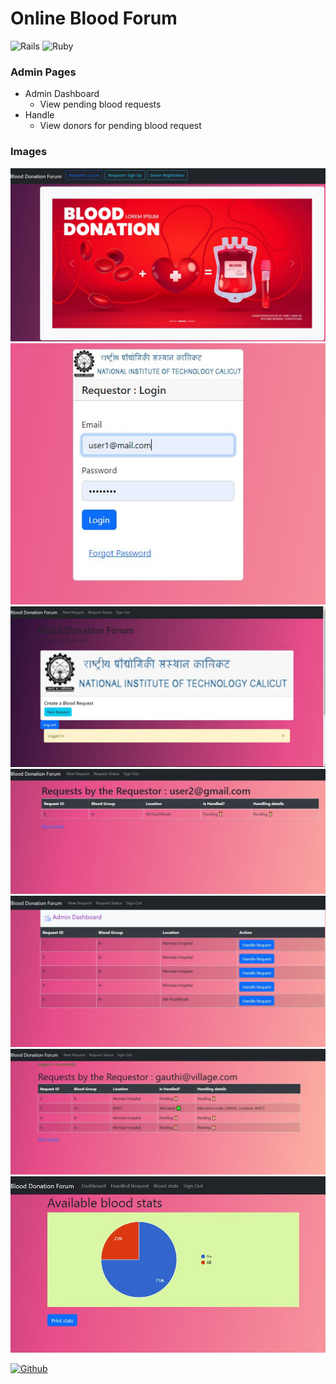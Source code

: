 # Online Blood Forum 

![Rails](https://img.shields.io/badge/rails-%23CC0000.svg?style=for-the-badge&logo=ruby-on-rails&logoColor=white)
![Ruby](https://img.shields.io/badge/ruby-%23CC342D.svg?style=for-the-badge&logo=ruby&logoColor=white)

### Admin Pages
- Admin Dashboard
    - View pending blood requests
- Handle
    - View donors for pending blood request
    
### Images
![Homepage](./readme_images/readme_home_page.JPG)
![Login page](./readme_images/readme_login.JPG)
![Requestor dashboard](./readme_images/readme_requestor_dashboard.JPG)
![Request status page](./readme_images/readme_requestor_req_status.JPG)
![Admin dashboard](./readme_images/readme_admin_dashboard_final.JPG)
![Admin request status page](./readme_images/readme_admin_req_status.JPG)
![Admin request status page](./readme_images/readme_Admin_available_stats.JPG)

[![Github](https://img.shields.io/badge/GitHub-100000?style=for-the-badge&logo=github&logoColor=white)](https://github.com/yug-am/)